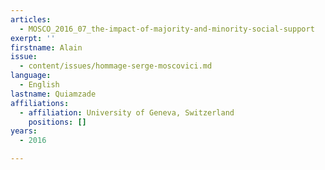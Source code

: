 ```yaml
---
articles:
  - MOSCO_2016_07_the-impact-of-majority-and-minority-social-support
exerpt: ''
firstname: Alain
issue:
  - content/issues/hommage-serge-moscovici.md
language:
  - English
lastname: Quiamzade
affiliations:
  - affiliation: University of Geneva, Switzerland
    positions: []
years:
  - 2016

---
```

